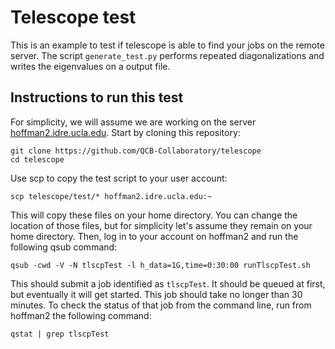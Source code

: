 # Telescope test

This is an example to test if telescope is able to find your jobs on the remote server. The script ```generate_test.py``` performs repeated diagonalizations and writes the eigenvalues on a output file.

## Instructions to run this test

For simplicity, we will assume we are working on the server [hoffman2.idre.ucla.edu](https://idre.ucla.edu/hoffman2). Start by cloning this repository:
```shell
git clone https://github.com/QCB-Collaboratory/telescope
cd telescope
```
Use scp to copy the test script to your user account:
```shell
scp telescope/test/* hoffman2.idre.ucla.edu:~
```
This will copy these files on your home directory. You can change the location of those files, but for simplicity let's assume they remain on your home directory. Then, log in to your account on hoffman2 and run the following qsub command:
```
qsub -cwd -V -N tlscpTest -l h_data=1G,time=0:30:00 runTlscpTest.sh
```
This should submit a job identified as ```tlscpTest```. It should be queued at first, but eventually it will get started. This job should take no longer than 30 minutes. To check the status of that job from the command line, run from hoffman2 the following command:
```
qstat | grep tlscpTest
```
